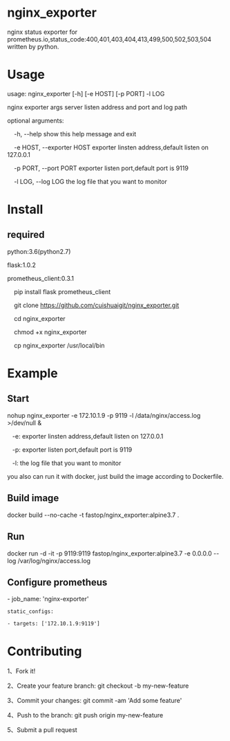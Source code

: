 # nginx_exporter

nginx status exporter for prometheus.io,status_code:400,401,403,404,413,499,500,502,503,504 written by python.


# Usage
usage: nginx_exporter [-h] [-e HOST] [-p PORT] -l LOG

nginx exporter args server listen address and port and log path

optional arguments:

 &nbsp;&nbsp;&nbsp; -h, --help            show this help message and exit
  
 &nbsp;&nbsp;&nbsp; -e HOST, --exporter HOST   exporter linsten address,default listen on 127.0.0.1
  
 &nbsp;&nbsp;&nbsp; -p PORT, --port PORT  exporter listen port,default port is 9119
  
 &nbsp;&nbsp;&nbsp; -l LOG, --log LOG     the log file that you want to monitor


# Install

## required

python:3.6(python2.7)<br>

flask:1.0.2<br>

prometheus_client:0.3.1

 &nbsp;&nbsp;&nbsp;  pip install flask prometheus_client
   
 &nbsp;&nbsp;&nbsp;  git clone https://github.com/cuishuaigit/nginx_exporter.git
   
 &nbsp;&nbsp;&nbsp;  cd nginx_exporter
   
 &nbsp;&nbsp;&nbsp;  chmod +x nginx_exporter
   
 &nbsp;&nbsp;&nbsp;  cp nginx_exporter /usr/local/bin
   
# Example
## Start
nohup nginx_exporter -e 172.10.1.9 -p 9119 -l /data/nginx/access.log >/dev/null &

&nbsp;&nbsp;&nbsp;-e: exporter linsten address,default listen on 127.0.0.1

&nbsp;&nbsp;&nbsp;-p: exporter listen port,default port is 9119

&nbsp;&nbsp;&nbsp;-l: the log file that you want to monitor

you also can run it with docker, just build the image according to Dockerfile.
## Build image 
docker build --no-cache -t fastop/nginx_exporter:alpine3.7 .

## Run 
docker run -d -it -p 9119:9119 fastop/nginx_exporter:alpine3.7 -e 0.0.0.0 --log /var/log/nginx/access.log 

## Configure prometheus
\- job_name: 'nginx-exporter'

    static_configs:
    
    - targets: ['172.10.1.9:9119']

# Contributing
1、Fork it!

2、Create your feature branch: git checkout -b my-new-feature

3、Commit your changes: git commit -am 'Add some feature'

4、Push to the branch: git push origin my-new-feature

5、Submit a pull request

